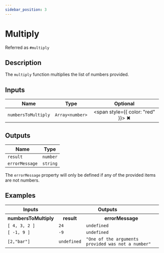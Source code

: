 ```yaml
---
sidebar_position: 3
---
```


# Multiply
Referred as `#multiply`

## Description
The `multiply` function multiplies the list of numbers provided.

## Inputs
| Name | Type | Optional |
|------|------|:---------:|
| `numbersToMultiply` | `Array<number>` | <span style={{ color: "red" }}> ✖ </span>

## Outputs
| Name | Type |
|------|------|
| `result` | `number` |
| `errorMessage` | `string` |

The `errorMessage` property will only be defined if any of the provided items are not numbers.

## Examples
<table style={{ textAlign: "center" }}>
  <tr>
    <th colspan="1">Inputs</th>
    <th colspan="2">Outputs</th>
  </tr>
  <tr>
    <th>numbersToMultiply</th>
    <th>result</th>
    <th>errorMessage</th>
  </tr>
  <tr>
    <td><code>[ 4, 3, 2 ]</code></td>
    <td><code>24</code></td>
    <td><code>undefined</code></td>
  </tr>
  <tr>
    <td><code>[ -1, 9 ]</code></td>
    <td><code>-9</code></td>
    <td><code>undefined</code></td>
  </tr>
  <tr>
    <td><code>[2,"bar"]</code></td>
    <td><code>undefined</code></td>
    <td><code>"One of the arguments provided was not a number"</code></td>
  </tr>
</table>